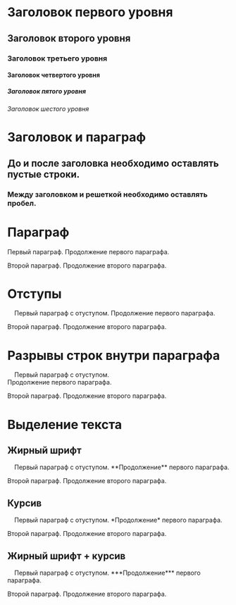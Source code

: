 # Заголовок первого уровня
## Заголовок второго уровня
### Заголовок третьего уровня
#### Заголовок четвертого уровня
##### Заголовок пятого уровня
###### Заголовок шестого уровня

# Заголовок и параграф

## До и после заголовка необходимо оставлять пустые строки.

### Между заголовком и решеткой необходимо оставлять пробел. 

# Параграф
<p>Первый параграф. Продолжение первого параграфа.</p>
<p>Второй параграф. Продолжение второго параграфа.</p>

# Отступы 
<p> &nbsp;&nbsp;&nbsp;&nbsp;Первый параграф с отуступом. Продолжение первого параграфа.</p>
<p>Второй параграф. Продолжение второго параграфа.</p>

# Разрывы строк внутри параграфа
<p> &nbsp;&nbsp;&nbsp;&nbsp;Первый параграф с отуступом. </br> Продолжение первого параграфа.</p>
<p>Второй параграф. Продолжение второго параграфа.</p>

# Выделение текста
## Жирный шрифт
<p> &nbsp;&nbsp;&nbsp;&nbsp;Первый параграф с отуступом. **Продолжение** первого параграфа.</p>
<p>Второй параграф. Продолжение второго параграфа.</p>

## Курсив
<p> &nbsp;&nbsp;&nbsp;&nbsp;Первый параграф с отуступом. *Продолжение* первого параграфа.</p>
<p>Второй параграф. Продолжение второго параграфа.</p>

## Жирный шрифт + курсив
<p> &nbsp;&nbsp;&nbsp;&nbsp;Первый параграф с отуступом. ***Продолжение*** первого параграфа.</p>
<p>Второй параграф. Продолжение второго параграфа.</p>
